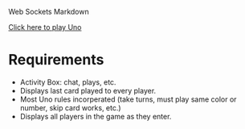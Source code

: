 Web Sockets Markdown

[Click here to play Uno](https://ancient-sierra-38701.herokuapp.com)

# Requirements

* Activity Box: chat, plays, etc.
* Displays last card played to every player.
* Most Uno rules incorperated (take turns, must play same color or number, skip card works, etc.)
* Displays all players in the game as they enter.
